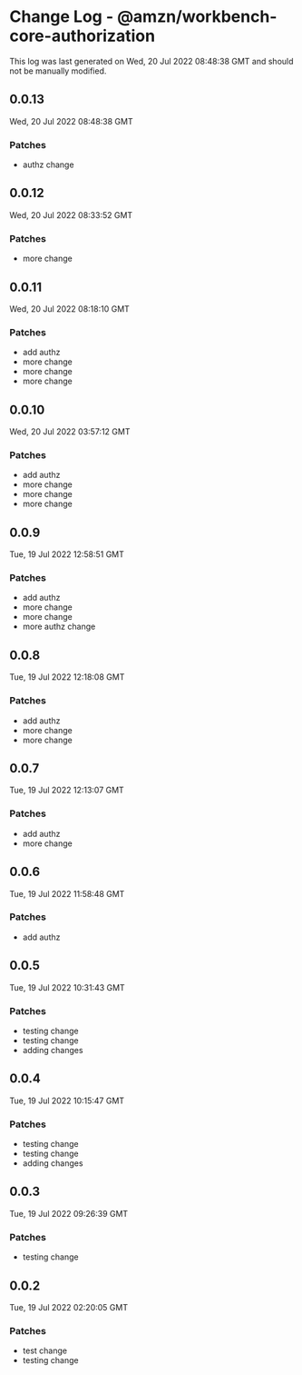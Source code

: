 # Change Log - @amzn/workbench-core-authorization

This log was last generated on Wed, 20 Jul 2022 08:48:38 GMT and should not be manually modified.

## 0.0.13
Wed, 20 Jul 2022 08:48:38 GMT

### Patches

- authz change

## 0.0.12
Wed, 20 Jul 2022 08:33:52 GMT

### Patches

- more change

## 0.0.11
Wed, 20 Jul 2022 08:18:10 GMT

### Patches

- add authz
- more change
- more change
- more change

## 0.0.10
Wed, 20 Jul 2022 03:57:12 GMT

### Patches

- add authz
- more change
- more change
- more change

## 0.0.9
Tue, 19 Jul 2022 12:58:51 GMT

### Patches

- add authz
- more change
- more change
- more authz change

## 0.0.8
Tue, 19 Jul 2022 12:18:08 GMT

### Patches

- add authz
- more change
- more change

## 0.0.7
Tue, 19 Jul 2022 12:13:07 GMT

### Patches

- add authz
- more change

## 0.0.6
Tue, 19 Jul 2022 11:58:48 GMT

### Patches

- add authz

## 0.0.5
Tue, 19 Jul 2022 10:31:43 GMT

### Patches

- testing change
- testing change
- adding changes

## 0.0.4
Tue, 19 Jul 2022 10:15:47 GMT

### Patches

- testing change
- testing change
- adding changes

## 0.0.3
Tue, 19 Jul 2022 09:26:39 GMT

### Patches

- testing change

## 0.0.2
Tue, 19 Jul 2022 02:20:05 GMT

### Patches

- test change
- testing change


